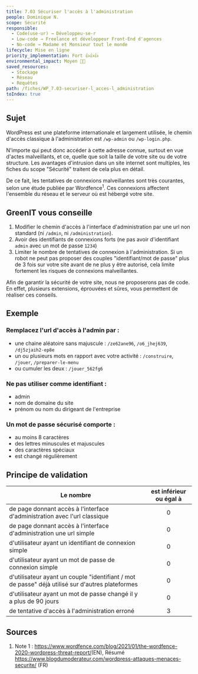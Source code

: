```yaml
---
title: 7.03 Sécuriser l'accès à l'administration
people: Dominique N.
scope: Sécurité
responsible:
  - Code(use·ur) → Développeu·se·r
  - Low-code → Freelance et développeur Front-End d'agences
  - No-code → Madame et Monsieur tout le monde
lifecycle: Mise en ligne
priority_implementation: Fort 👍👍👍
environmental_impact: Moyen 🌱🌱
saved_resources:
  - Stockage
  - Réseau
  - Requêtes
path: /fiches/WP_7.03-securiser-l_acces-l_administration
toIndex: true
---
```


## Sujet

WordPress est une plateforme internationale et largement utilisée, le chemin d'accès classique à l'administration est `/wp-admin` ou `/wp-login.php`.

N'importe qui peut donc accéder à cette adresse connue, surtout en vue d'actes malveillants, et ce, quelle que soit la taille de votre site ou de votre structure. Les avantages d'intrusion dans un site internet sont multiples, les fiches du scope "Sécurité" traitent de cela plus en détail.

De ce fait, les tentatives de connexions malveillantes sont très courantes, selon une étude publiée par Wordfence<sup>1</sup>. Ces connexions affectent l'ensemble du réseau et le serveur où est hébergé votre site.

## GreenIT vous conseille

1. Modifier le chemin d'accès à l'interface d'administration par une url non standard (ni `/admin`, ni `/administration`).
2. Avoir des identifiants de connexions forts (ne pas avoir d'identifiant `admin` avec un mot de passe `1234`)
3. Limiter le nombre de tentatives de connexion à l'administration. Si un robot ne peut pas proposer des couples "identifiant/mot de passe" plus de 3 fois sur votre site avant de ne plus y être autorisé, cela limite fortement les risques de connexions malveillantes.

Afin de garantir la sécurité de votre site, nous ne proposerons pas de code.
En effet, plusieurs extensions, éprouvées et sûres, vous permettent de réaliser ces conseils.

## Exemple

### Remplacez l'url d'accès à l'admin par :

- une chaine aléatoire sans majuscule : `/ze62ane96`, `/o6_jhej639`, `/dj5zjaih2-ep8e`
- un ou plusieurs mots en rapport avec votre activité : `/construire`, `/jouer`, `/preparer-le-menu`
- ou cumuler les deux : `/jouer_562fg6`

### Ne pas utiliser comme identifiant :

- admin
- nom de domaine du site
- prénom ou nom du dirigeant de l'entreprise

### Un mot de passe sécurisé comporte :

- au moins 8 caractères
- des lettres minuscules et majuscules
- des caractères spéciaux
- est changé régulièrement

## Principe de validation

| Le nombre                                                                                        | est inférieur ou égal à |
| ------------------------------------------------------------------------------------------------ | :---------------------: |
| de page donnant accès à l'interface d'administration avec l'url classique                        |            0            |
| de page donnant accès à l'interface d'administration une url simple                              |            0            |
| d'utilisateur ayant un identifiant de connexion simple                                           |            0            |
| d'utilisateur ayant un mot de passe de connexion simple                                          |            0            |
| d'utilisateur ayant un couple "identifiant / mot de passe" déjà utilisé sur d'autres plateformes |            0            |
| d'utilisateur ayant un mot de passe changé il y a plus de 90 jours                               |            0            |
| de tentative d'accès à l'administration erroné                                                   |            3            |

## Sources

1. Note 1 : <https://www.wordfence.com/blog/2021/01/the-wordfence-2020-wordpress-threat-report/>(EN), Résumé <https://www.blogdumoderateur.com/wordpress-attaques-menaces-securite/> (FR)
